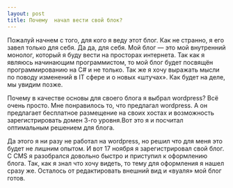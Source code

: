 ```yaml
---
layout: post
title: Почему  начал вести свой блок?
---
```


Пожалуй начнем с того, для кого я веду этот блог. Как не странно, я его завел только для себя. Да да, для себя. Мой блог — это мой внутренний монолог, который я буду вести на просторах интернета. Так как я являюсь начинающим программистом, то мой блог будет посвящён программированию на C# и не только. Так же я хочу выражать мысли по поводу изменений в IT сфере и  о новых «штучах». Как будет на деле, мы увидим позже.

Почему в качестве основы для своего блога я выбрал wordpress? Всё очень просто. Мне понравилось то, что предлагал wordpress. А он предлагает бесплатное размещение на своих хостах и возможность зарегистрировать домен 3-го уровня.Вот это я и посчитал оптимальным решением для блога.

Да этого я ни разу не работал на wordpress, но решил что для меня это будет не лишним опытом. И вот 17 ноября я зарегистрировал свой блог. С CMS я разобрался довольно быстро и приступил к оформлению блога. Так, как я знал что хочу видеть, то тему для оформления я нашел сразу же. Осталось от редактировать внешний вид и «вуаля» мой блог готов.
